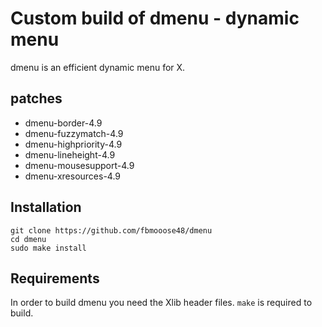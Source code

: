# Custom build of dmenu - dynamic menu

dmenu is an efficient dynamic menu for X.

## patches

+ dmenu-border-4.9
+ dmenu-fuzzymatch-4.9
+ dmenu-highpriority-4.9
+ dmenu-lineheight-4.9
+ dmenu-mousesupport-4.9
+ dmenu-xresources-4.9

## Installation

```
git clone https://github.com/fbmooose48/dmenu
cd dmenu
sudo make install
```
## Requirements

In order to build dmenu you need the Xlib header files.
`make` is required to build.
